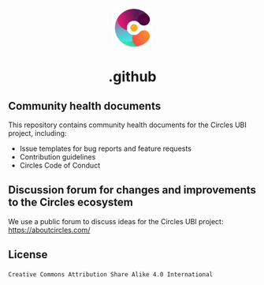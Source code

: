 <div align="center">
	<img width="80" src="https://raw.githubusercontent.com/CirclesUBI/.github/main/assets/logo.svg" />
</div>

<h1 align="center">.github</h1>

## Community health documents
This repository contains community health documents for the Circles UBI project, including:

* Issue templates for bug reports and feature requests
* Contribution guidelines
* Circles Code of Conduct

## Discussion forum for changes and improvements to the Circles ecosystem

We use a public forum to discuss ideas for the Circles UBI project: https://aboutcircles.com/

## License

`Creative Commons Attribution Share Alike 4.0 International`
